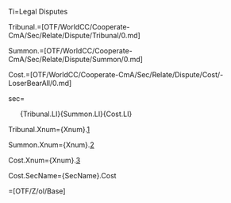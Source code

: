 Ti=Legal Disputes

Tribunal.=[OTF/WorldCC/Cooperate-CmA/Sec/Relate/Dispute/Tribunal/0.md]

Summon.=[OTF/WorldCC/Cooperate-CmA/Sec/Relate/Dispute/Summon/0.md]

Cost.=[OTF/WorldCC/Cooperate-CmA/Sec/Relate/Dispute/Cost/-LoserBearAll/0.md]

sec=<ol>{Tribunal.LI}{Summon.LI}{Cost.LI}</ol>

Tribunal.Xnum={Xnum}.<a href="#Dispute.Tribunal.Sec" class="xref">1</a>

Summon.Xnum={Xnum}.<a href="#Dispute.Summon.Sec" class="xref">2</a>

Cost.Xnum={Xnum}.<a href="#Dispute.Cost.Sec" class="xref">3</a>

Cost.SecName={SecName}.Cost

=[OTF/Z/ol/Base]
